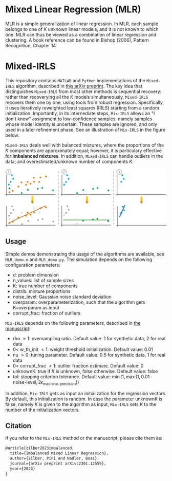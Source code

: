 # Mixed Linear Regression (MLR)
MLR is a simple generalization of linear regression. In MLR, each sample belongs to one of $K$ unknown linear models, and it is not known to which one. MLR can thus be viewed as a combination of linear regression and clustering. A book reference can be found in Bishop (2006), Pattern Recognition, Chapter 14.

# Mixed-IRLS
This repository contains `MATLAB` and `Python` implementations of the `Mixed-IRLS` algorithm, described in [this arXiv preprint](https://arxiv.org/abs/2301.12559).
The key idea that distinguishes `Mixed-IRLS` from most other methods is sequential recovery: rather than recoverying all the $K$ models simultaneously, `Mixed-IRLS` recovers them one by one, using tools from robust regression. Specifically, it uses iteratively reweighted least squares (IRLS) starting from a random initialization.
Importantly, in its internediate steps, `Mix-IRLS` allows an "I don't know" assignment to low-confidence samples, namely samples whose model identity is uncertain. These samples are ignored, and only used in a later refinement phase. See an illustration of `Mix-IRLS` in the figure below.

`Mixed-IRLS` deals well with balanced mixtures, where the proportions of the $K$ components are approximately equal; however, it is particulary effective for **imbalanced mixtures**. In addition, `Mixed-IRLS` can handle outliers in the data, and overestimated/unknown number of components $K$.

![MixIRLS illustration](https://github.com/pizilber/MLR/blob/main/MixIRLS_illustration.png)

## Usage
Simple demos demonstrating the usage of the algorithms are available, see `MLR_demo.m` and `MLR_demo.py`.
The simulation depends on the following configuration parameters:
- d: problem dimension
- n_values: list of sample sizes
- K: true number of components
- distrib: mixture proportions
- noise_level: Gaussian noise standard deviation
- overparam: overparameterization, such that the algorithm gets K+overparam as input
- corrupt_frac: fraction of outliers

`Mix-IRLS` depends on the following parameters, described in [the manuscript](https://arxiv.org/abs/2301.12559):
- rho $\geq 1$: oversampling ratio. Default value: $1$ for synthetic data, $2$ for real data
- $0 <$ w_th_init $< 1$: weight threshold initialization. Default value: $0.01$
- nu $> 0$: tuning parameter. Default value: $0.5$ for synthetic data, $1$ for real data
- $0 <$ corrupt_frac $< 1$: outlier fraction estimate. Default value: $0$
- unknownK: true if $K$ is unknown, false otherwise. Default value: false
- tol: stopping criterion tolerance. Default value: $\min(1, \max(1, 0.01 \cdot \text{noise-level}, 2\epsilon_\text{machine-precision}))$

In addition, `Mix-IRLS` gets as input an initialization for the regression vectors. By default, this initialization is random. In case the parameter unknownK is false, namely $K$ is given to the algorithm as input, `Mix-IRLS` sets $K$ to the number of the initialization vectors.

## Citation
If you refer to the `Mix-IRLS` method or the manuscript, please cite them as:
```
@article{zilber2023imbalanced,
  title={Imbalanced Mixed Linear Regression},
  author={Zilber, Pini and Nadler, Boaz},
  journal={arXiv preprint arXiv:2301.12559},
  year={2023}
}
```

